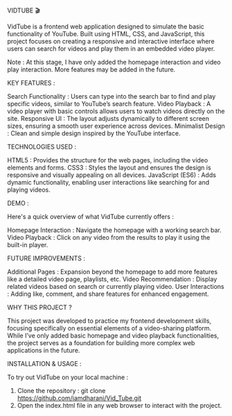VIDTUBE 🎬

VidTube is a frontend web application designed to simulate the basic functionality of YouTube. Built using HTML, CSS, and JavaScript, this project focuses on creating a responsive and interactive interface where users can search for videos and play them in an embedded video player.

Note : At this stage, I have only added the homepage interaction and video play interaction. More features may be added in the future.


KEY FEATURES :

Search Functionality : Users can type into the search bar to find and play specific videos, similar to YouTube’s search feature.
Video Playback : A video player with basic controls allows users to watch videos directly on the site.
Responsive UI : The layout adjusts dynamically to different screen sizes, ensuring a smooth user experience across devices.
Minimalist Design : Clean and simple design inspired by the YouTube interface.


TECHNOLOGIES USED :

HTML5 : Provides the structure for the web pages, including the video elements and forms.
CSS3 : Styles the layout and ensures the design is responsive and visually appealing on all devices.
JavaScript (ES6) : Adds dynamic functionality, enabling user interactions like searching for and playing videos.


DEMO :

Here's a quick overview of what VidTube currently offers : 

Homepage Interaction : Navigate the homepage with a working search bar.
Video Playback : Click on any video from the results to play it using the built-in player.


FUTURE IMPROVEMENTS :

Additional Pages : Expansion beyond the homepage to add more features like a detailed video page, playlists, etc.
Video Recommendation : Display related videos based on search or currently playing video.
User Interactions : Adding like, comment, and share features for enhanced engagement.


WHY THIS PROJECT ?

This project was developed to practice my frontend development skills, focusing specifically on essential elements of a video-sharing platform. While I’ve only added basic homepage and video playback functionalities, the project serves as a foundation for building more complex web applications in the future.


INSTALLATION & USAGE :

To try out VidTube on your local machine :

1. Clone the repository : git clone https://github.com/iamdharani/Vid_Tube.git
2. Open the index.html file in any web browser to interact with the project.
